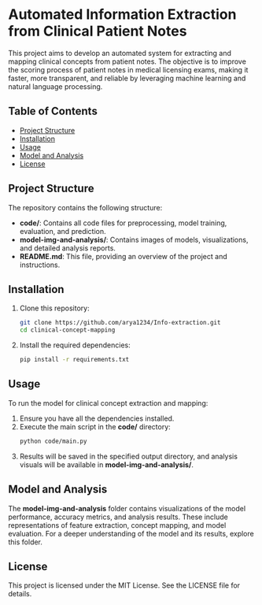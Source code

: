 # Automated Information Extraction from Clinical Patient Notes

This project aims to develop an automated system for extracting and mapping clinical concepts from patient notes. The objective is to improve the scoring process of patient notes in medical licensing exams, making it faster, more transparent, and reliable by leveraging machine learning and natural language processing.

## Table of Contents
- [Project Structure](#project-structure)
- [Installation](#installation)
- [Usage](#usage)
- [Model and Analysis](#model-and-analysis)
- [License](#license)

## Project Structure

The repository contains the following structure:

- **code/**: Contains all code files for preprocessing, model training, evaluation, and prediction.
- **model-img-and-analysis/**: Contains images of models, visualizations, and detailed analysis reports.
- **README.md**: This file, providing an overview of the project and instructions.

## Installation

1. Clone this repository:
   ```bash
   git clone https://github.com/arya1234/Info-extraction.git
   cd clinical-concept-mapping
   ```
2. Install the required dependencies:
   ```bash
   pip install -r requirements.txt
   ```

## Usage

To run the model for clinical concept extraction and mapping:

1. Ensure you have all the dependencies installed.
2. Execute the main script in the **code/** directory:
   ```bash
   python code/main.py
   ```
3. Results will be saved in the specified output directory, and analysis visuals will be available in **model-img-and-analysis/**.

## Model and Analysis

The **model-img-and-analysis** folder contains visualizations of the model performance, accuracy metrics, and analysis results. These include representations of feature extraction, concept mapping, and model evaluation. For a deeper understanding of the model and its results, explore this folder.

## License

This project is licensed under the MIT License. See the LICENSE file for details.
